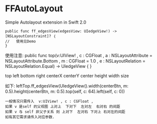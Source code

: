 # FFAutoLayout
Simple Autolayout extension in Swift 2.0

    public func ff_edgesView(edgesView: UIedgeView!) -> [NSLayoutConstraint]? ｛  
    //   使用见Demo 
    }

使用注意: 
    public func top(v:UIView! , c : CGFloat , a : NSLayoutAttribute = NSLayoutAttribute.Bottom , m : CGFloat = 1.0 , e : NSLayoutRelation = NSLayoutRelation.Equal) -> UIedgeView { }

   top  left bottom  right  centerX  centerY  center  height  width  size 

如下:
    leftTop.ff_edgesView(UIedgeView().width(centerBtn, m: 0.5).height(centerBtn, m: 0.5).top(self, c: 64).left(self, c: 0))

    一般情况只需传入  v:UIView! , c : CGFloat , 
    如果 v 是self 的父视图 上对上  下对下  左对左  右对右 的间距
    如果 v 与 self 非父子关系 则 上对下  左对右 下对上 右对左的间距
    如有其它需求请传入对应参数.